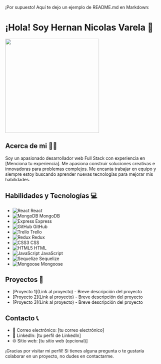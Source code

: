 ¡Por supuesto! Aquí te dejo un ejemplo de README.md en Markdown:

# ¡Hola! Soy Hernan Nicolas Varela 👋
<img src="https://media3.giphy.com/media/fAnzw6YK33jMwzp5wp/giphy.gif?cid=ecf05e47qxlz56ojtjizbcvhyvxm20dm19my2f18y1m2vyw2&rid=giphy.gif&ct=g" width="300"/>

## Acerca de mi 🧑‍💻
Soy un apasionado desarrollador web Full Stack con experiencia en [Menciona tu experiencia]. Me apasiona construir soluciones creativas e innovadoras para problemas complejos. Me encanta trabajar en equipo y siempre estoy buscando aprender nuevas tecnologías para mejorar mis habilidades.

## Habilidades y Tecnologías 💻
- ![React](https://img.icons8.com/office/40/000000/react.png) React
- ![MongoDB](https://img.icons8.com/color/40/000000/mongodb.png) MongoDB
- ![Express](https://img.icons8.com/office/40/000000/express.png) Express
- ![GitHub](https://img.icons8.com/ios-glyphs/40/000000/github.png) GitHub
- ![Trello](https://img.icons8.com/color/40/000000/trello.png) Trello
- ![Redux](https://img.icons8.com/color/40/000000/redux.png) Redux
- ![CSS3](https://img.icons8.com/color/40/000000/css3.png) CSS
- ![HTML5](https://img.icons8.com/color/40/000000/html-5.png) HTML
- ![JavaScript](https://img.icons8.com/color/40/000000/javascript.png) JavaScript
- ![Sequelize](https://img.icons8.com/color/40/000000/sequelize.png) Sequelize
- ![Mongoose](https://img.icons8.com/color/40/000000/mongoose.png) Mongoose

## Proyectos 💼
* [Proyecto 1](Link al proyecto) - Breve descripción del proyecto
* [Proyecto 2](Link al proyecto) - Breve descripción del proyecto
* [Proyecto 3](Link al proyecto) - Breve descripción del proyecto

## Contacto 📞
- 📧 Correo electrónico: [tu correo electrónico]
- 💼 LinkedIn: [tu perfil de LinkedIn]
- 🌐 Sitio web: [tu sitio web (opcional)]

¡Gracias por visitar mi perfil! Si tienes alguna pregunta o te gustaría colaborar en un proyecto, no dudes en contactarme.
